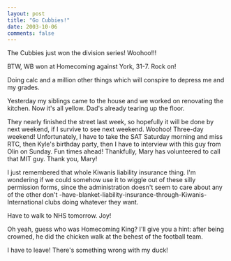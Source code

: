 ```yaml
---
layout: post
title: "Go Cubbies!"
date: 2003-10-06
comments: false
---
```

The Cubbies just won the division series! Woohoo!!!




BTW, WB won at Homecoming against York, 31-7\. Rock on!




Doing calc and a million other things which will conspire to depress me and my
grades.




Yesterday my siblings came to the house and we worked on renovating the
kitchen. Now it's all yellow. Dad's already tearing up the floor.




They nearly finished the street last week, so hopefully it will be done by
next weekend, if I survive to see next weekend. Woohoo! Three-day weekend!
Unfortunately, I have to take the SAT Saturday morning and miss RTC, then
Kyle's birthday party, then I have to interview with this guy from Olin on
Sunday. Fun times ahead! Thankfully, Mary has volunteered to call that MIT
guy. Thank you, Mary!




I just remembered that whole Kiwanis liability insurance thing. I'm wondering
if we could somehow use it to wiggle out of these silly permission forms,
since the administration doesn't seem to care about any of the other don't
-have-blanket-liability-insurance-through-Kiwanis-International clubs doing
whatever they want.




Have to walk to NHS tomorrow. Joy!




Oh yeah, guess who was Homecoming King? I'll give you a hint: after being
crowned, he did the chicken walk at the behest of the football team.




I have to leave! There's something wrong with my duck!

